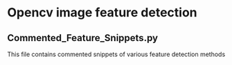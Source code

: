 # Opencv image feature detection

## Commented_Feature_Snippets.py

This file contains commented snippets of various feature detection methods
